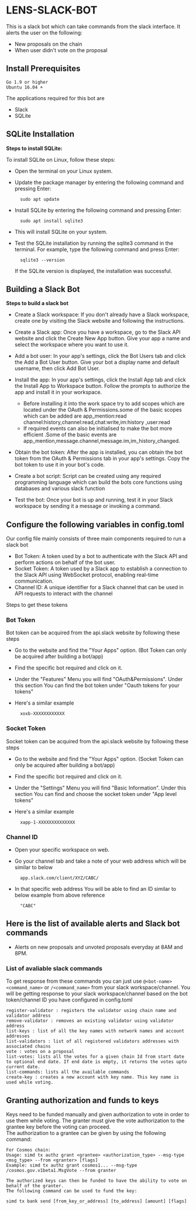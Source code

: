 # LENS-SLACK-BOT
This is a slack bot which can take commands from the slack interface.
It alerts the user on the following:
- New proposals on the chain
- When user didn't vote on the proposal

 
## Install Prerequisites

    Go 1.9 or higher
    Ubuntu 16.04 +

The applications required for this bot are 
* Slack
* SQLite

## SQLite Installation

**Steps to install SQLite:**

To install SQLite on Linux, follow these steps:

* Open the terminal on your Linux system.

* Update the package manager by entering the following command and pressing Enter:

        sudo apt update


* Install SQLite by entering the following command and pressing Enter:

        sudo apt install sqlite3

* This will install SQLite on your system.

* Test the SQLite installation by running the sqlite3 command in the terminal. For example, type the following command and press Enter:

        sqlite3 --version

    If the SQLite version is displayed, the installation was successful.

## Building a Slack Bot

**Steps to build a slack bot**

* Create a Slack workspace: If you don't already have a Slack workspace, create one by visiting the Slack website and following the instructions.

* Create a Slack app: Once you have a workspace, go to the Slack API website and click the Create New App button. Give your app a name and select the workspace where you want to use it.

* Add a bot user: In your app's settings, click the Bot Users tab and click the Add a Bot User button. Give your bot a display name and default username, then click Add Bot User.

* Install the app: In your app's settings, click the Install App tab and click the Install App to Workspace button. Follow the prompts to authorize the app and install it in your workspace.
    * Before installing it into the work space try to add scopes which are located under the OAuth & Permissions.some of the basic scopes which can be added are app_mention:read channel:history,channel:read,chat:write,im:history ,user:read
    * If required events can also be initialised to make the bot more efficient .Some of the basic events are app_mention,message.channel,message.im,im_history_changed.

* Obtain the bot token: After the app is installed, you can obtain the bot token from the OAuth & Permissions tab in your app's settings. Copy the bot token to use it in your bot's code.

*  Create a bot script: Script can be created using any required programming language which can build the bots core functions using databases and various slack function

*    Test the bot: Once your bot is up and running, test it in your Slack workspace by sending it a message or invoking a command.

## Configure the following variables in config.toml
 Our config file mainly consists of three main components required to run a slack bot
 
 * Bot Token:
            A token used by a bot to authenticate with the Slack API and perform actions on behalf of the bot user.
 * Socket Token:
     A token used by a Slack app to establish a connection to the Slack API using WebSocket protocol, enabling real-time communication.
 * Channel ID:
     A unique identifier for a Slack channel that can be used in API requests to interact with the channel 
     
 Steps to get these tokens
 
 ### **Bot Token**
  
  Bot token can be acquired from the api.slack website by following these steps
  * Go to the website and find the "Your Apps" option. (Bot Token can only be acquired after building a bot/app)
  * Find the specific bot required and click on it.
  * Under the "Features" Menu you will find "OAuth&Permissions". Under this section You can find the bot token under "Oauth tokens for your tokens"
  * Here's a similar example 
  
          xoxb-XXXXXXXXXXXX
  ### **Socket Token**
  
  Socket token can be acquired from the api.slack website by following these steps
  * Go to the website and find the "Your Apps" option. (Socket Token can only be acquired after building a bot/app)
  * Find the specific bot required and click on it.
  * Under the "Settings" Menu you will find "Basic Information". Under this section You can find and choose the socket token under "App level tokens"
  * Here's a similar example 
  
          xapp-1-XXXXXXXXXXXXXX
          
### Channel ID

* Open your specific workspace on web.
* Go your channel tab and take a note of your web address which will be similar to below
            
        app.slack.com/client/XYZ/CABC/

* In that specific web address You will be able to find an ID similar to below example from above reference

        "CABC"
        
## Here is the list of available alerts and Slack bot commands

* Alerts on new proposals and unvoted proposals everyday at 8AM and 8PM.
   
### List of avaliable slack commands

To get response from these commands you can just use `@<bot-name> <command_name>` or `/<command_name>` from your slack workspace/channel. You will be getting response to your slack workspace/channel based on the bot token/channel ID you have configured in config.toml

    register-validator : registers the validator using chain name and validator address
    remove-validator : removes an existing validator using validator address
    list-keys : list of all the key names with network names and account addresses
    list-validators : list of all registered validators addresses with associated chains
    vote : votes on a proposal
    list-votes: lists all the votes for a given chain Id from start date to optional end date. If end date is empty, it returns the votes upto current date.
    list-commands: lists all the available commands 
    create-key : creates a new account with key name. This key name is used while voting.

## Granting authorization and funds to keys
Keys need to be funded manually and given authorization to vote in order to use them while voting.
    The granter must give the vote authorization to the grantee key before the voting can proceed.  
    The authorization to a grantee can be given by using the following command:

    For Cosmos chain:
    Usage: simd tx authz grant <grantee> <authorization_type> --msg-type <msg_type> --from <granter> [flags]
    Example: simd tx authz grant cosmos1... --msg-type /cosmos.gov.v1beta1.MsgVote --from granter

    The authorized keys can then be funded to have the ability to vote on behalf of the granter.
    The following command can be used to fund the key:
   
    simd tx bank send [from_key_or_address] [to_address] [amount] [flags]